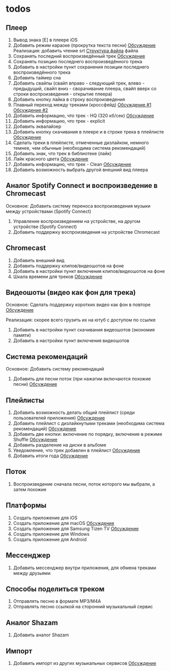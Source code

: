 # todos

## Плеер
1) Вывод знака [E] в плеере iOS
2) Добавить режим караоке (прокрутка текста песни) [Обсуждение](https://yandexmusic.userecho.com/ru/communities/45/topics/427-rezhim-karaoke-prokrutka-teksta-pesni)
Реализация: добавить чтение srt [Структура файла](http://fileext.ru/srt) файла
3) Сохранять последний воспроизведённый трек [Обсуждение](https://yandexmusic.userecho.com/ru/communities/45/topics/6991-zapominat-poslednij-vklyuchennyij-trek-pri-zakryitii-prilozheniya)
4) Сохранять позицию последнего воспроизведённого трека
5) Добавить в настройки пункт сохранения позиции последнего воспроизведённого трека
6) Добавить таймер сна
7) Добавить свайпы (свайп вправо - следующий трек, влево - предыдущий, свайп вниз - сворачивание плеера, свайп вверх со строки воспроизведения - открытие плеера)
8) Добавить кнопку лайка в строку воспроизведения
9) Плавный переход между треками (кроссфейд) [Обсуждение #1](https://yandexmusic.userecho.com/ru/communities/45/topics/212-plavnyij-perehod-mezhdu-trekami-krossfejd) [Обсуждение #2](https://yandexmusic.userecho.com/ru/communities/45/topics/273-besshovnyij-perehod-mezhdu-pesnyami-gapless)
10) Добавить информацию, что трек - HQ (320 кб/сек) [Обсуждение](https://yandexmusic.userecho.com/ru/communities/45/topics/6878-otobrazhat-tehnicheskuyu-informatsiyu-o-treke)
11) Добавить информацию, что трек - explicit
12) Добавить эквалайзер
13) Добавить кнопку скачивания в плеере и в строке трека в плейлисте [Обсуждение](https://yandexmusic.userecho.com/ru/communities/45/topics/6550-dobavit-v-pleere-knopku-skachat)
14) Сделать треки в плейлисте, отмеченные дизлайком, немного темнее, чем обычные (необходима система рекомендаций)
15) Добавить знак, что трек в библиотеке (лайк)
16) Лайк красного цвета [Обсуждение](https://yandexmusic.userecho.com/ru/communities/45/topics/6553-sdelat-lajk-krasnyim-tsvetom)
17) Добавить информацию, что трек - Clean [Обсуждение](https://yandexmusic.userecho.com/ru/communities/45/topics/4616-vozmozhnost-byistro-informirovat-vas-o-tom-chto-trek-ne-pomechen-kak-explicit)
18) Добавить возможность выбрать другой внешний вид плеера

## Аналог Spotify Connect и воспроизведение в Chromecast
Основное: Добавить систему переноса воспроизведения музыки между устройствами (Spotify Connect)

1) Управление воспроизведением на устройстве, на другом устройстве (Spotify Connect)
2) Добавить поддержку воспроизведения на устройстве Chromecast

## Chromecast
1) Добавить внешний вид
2) Добавить поддержку клипов/видеошотов на фоне
3) Добавить в настройки пункт включения клипов/видеошотов на фоне
4) Шкала времени для треков [Обсуждение](https://yandexmusic.userecho.com/ru/communities/45/topics/4920-shkala-vremeni-dlya-trekov-pri-otobrazhenii-na-tv)

## Видеошоты (видео как фон для трека)
Основное: Сделать поддержку коротких видео как фон в повторе [Обсуждение](https://yandexmusic.userecho.com/ru/communities/45/topics/2988-fonovoe-vosproizvedenie-video)

Реализация: скорее всего грузить их на ютуб с доступом по ссылке

1) Добавить в настройки пункт скачивания видеошотов (экономия памяти)
2) Добавить в настройки пункт включения видеошотов

## Система рекомендаций
Основное: Добавить систему рекомендаций

1) Добавить для песни поток (при нажатии включаются похожие песни) [Обсуждение](https://yandexmusic.userecho.com/ru/communities/45/topics/95-radio-po-treku-dolzhno-nachinatsya-s-etogo-treka)

## Плейлисты
1) Добавить возможность делать общий плейлист (среди пользователей приложения) [Обсуждение](https://yandexmusic.userecho.com/ru/communities/45/topics/2524-plejlist-dlya-kompanii-poisk-obschih-pesen)
2) Добавить плейлист с дизлайкнутыми треками (необходима система рекомендаций) [Обсуждение](https://yandexmusic.userecho.com/ru/communities/45/topics/23-dostupnyij-dlya-polzovatelya-spisok-dizlajkov)
3) Добавить две кнопки: включение по порядку, включение в режиме Shuffle [Обсуждение](https://yandexmusic.userecho.com/ru/communities/45/topics/6784-vernite-v-plejlistyi-funktsiyu-igrat-v-peremeshku)
4) Добавить разделение на диски в альбоме
5) Уведомление, что трек добавлен в плейлист [Обсуждение](https://yandexmusic.userecho.com/ru/communities/45/topics/6719-uvedomlenie-chto-trek-dobavlen-v-plejlist)
6) Добавить итоги года [Обсуждение](https://yandexmusic.userecho.com/ru/communities/45/topics/6761-itogi-za-god-proslushivaniya-kak-v-spotify-wrapped-stories)

## Поток
1) Воспроизведение сначала песни, поток которого мы выбрали, а затем похожие

## Платформы
1) Создать приложение для iOS
2) Создать приложение для macOS [Обсуждение](https://yandexmusic.userecho.com/ru/communities/45/topics/191-prilozhenie-dlya-macos)
3) Создать приложение для Samsung Tizen TV [Обсуждение](https://yandexmusic.userecho.com/ru/communities/45/topics/20-podderzhka-smart-tv-samsung-tizen-lg-webos)
4) Создать приложение для Windows
5) Создать приложение для Android

## Мессенджер
1) Добавить мессенджер внутри приложения, для обмена треками между друзьями

## Способы поделиться треком
1) Отправлять песню в формате MP3/M4A
2) Отправлять песню ссылкой на сторонний музыкальный сервис

## Аналог Shazam
1) Добавить аналог Shazam

## Импорт
1) Добавить импорт из других музыкальных сервисов [Обсуждение](https://yandexmusic.userecho.com/ru/communities/45/topics/615-importirovanie-iz-spotifyapple-musicyoutube-music)
